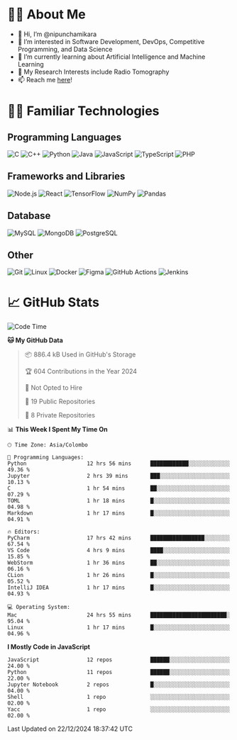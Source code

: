 # 🙋‍♂️ About Me
- 👋 Hi, I’m @nipunchamikara
- 👀 I’m interested in Software Development, DevOps, Competitive Programming, and Data Science
- 🌱 I’m currently learning about Artificial Intelligence and Machine Learning
- 📜 My Research Interests include Radio Tomography
- 📫 Reach me [here](mailto:nipunchamikara@yahoo.com)!

# 👨‍💻 Familiar Technologies

## Programming Languages
![C](https://img.icons8.com/color/48/000000/c-programming.png "C")
![C++](https://img.icons8.com/color/48/000000/c-plus-plus-logo.png "C++")
![Python](https://img.icons8.com/color/48/000000/python.png "Python")
![Java](https://img.icons8.com/color/48/000000/java-coffee-cup-logo.png "Java")
![JavaScript](https://img.icons8.com/color/48/000000/javascript.png "JavaScript")
![TypeScript](https://img.icons8.com/color/48/000000/typescript.png "TypeScript")
![PHP](https://img.icons8.com/officel/48/000000/php-logo.png "PHP")

## Frameworks and Libraries
![Node.js](https://img.icons8.com/color/48/000000/nodejs.png "Node.js")
![React](https://img.icons8.com/officel/48/000000/react.png "React")
![TensorFlow](https://img.icons8.com/color/48/000000/tensorflow.png "TensorFlow")
![NumPy](https://img.icons8.com/color/48/000000/numpy.png "NumPy")
![Pandas](https://img.icons8.com/color/48/000000/pandas.png "Pandas")

## Database
![MySQL](https://img.icons8.com/color/48/000000/mysql-logo.png "MySQL")
![MongoDB](https://img.icons8.com/color/48/000000/mongodb.png "MongoDB")
![PostgreSQL](https://img.icons8.com/color/48/000000/postgreesql.png "PostgreSQL")

## Other
![Git](https://img.icons8.com/color/48/000000/git.png "Git")
![Linux](https://img.icons8.com/color/48/000000/linux.png "Linux")
![Docker](https://img.icons8.com/color/48/000000/docker.png "Docker")
![Figma](https://img.icons8.com/color/48/000000/figma.png "Figma")
![GitHub Actions](https://img.icons8.com/color/48/000000/github.png "GitHub Actions")
![Jenkins](https://img.icons8.com/color/48/000000/jenkins.png "Jenkins")

# 📈 GitHub Stats

<!--START_SECTION:waka-->
![Code Time](http://img.shields.io/badge/Code%20Time-1%2C152%20hrs%2037%20mins-blue)

**🐱 My GitHub Data** 

> 📦 886.4 kB Used in GitHub's Storage 
 > 
> 🏆 604 Contributions in the Year 2024
 > 
> 🚫 Not Opted to Hire
 > 
> 📜 19 Public Repositories 
 > 
> 🔑 8 Private Repositories 
 > 
📊 **This Week I Spent My Time On** 

```text
🕑︎ Time Zone: Asia/Colombo

💬 Programming Languages: 
Python                   12 hrs 56 mins      ████████████░░░░░░░░░░░░░   49.36 % 
Jupyter                  2 hrs 39 mins       ███░░░░░░░░░░░░░░░░░░░░░░   10.13 % 
C                        1 hr 54 mins        ██░░░░░░░░░░░░░░░░░░░░░░░   07.29 % 
TOML                     1 hr 18 mins        █░░░░░░░░░░░░░░░░░░░░░░░░   04.98 % 
Markdown                 1 hr 17 mins        █░░░░░░░░░░░░░░░░░░░░░░░░   04.91 % 

🔥 Editors: 
PyCharm                  17 hrs 42 mins      █████████████████░░░░░░░░   67.54 % 
VS Code                  4 hrs 9 mins        ████░░░░░░░░░░░░░░░░░░░░░   15.85 % 
WebStorm                 1 hr 36 mins        ██░░░░░░░░░░░░░░░░░░░░░░░   06.16 % 
CLion                    1 hr 26 mins        █░░░░░░░░░░░░░░░░░░░░░░░░   05.52 % 
IntelliJ IDEA            1 hr 17 mins        █░░░░░░░░░░░░░░░░░░░░░░░░   04.93 % 

💻 Operating System: 
Mac                      24 hrs 55 mins      ████████████████████████░   95.04 % 
Linux                    1 hr 17 mins        █░░░░░░░░░░░░░░░░░░░░░░░░   04.96 % 
```

**I Mostly Code in JavaScript** 

```text
JavaScript               12 repos            ██████░░░░░░░░░░░░░░░░░░░   24.00 % 
Python                   11 repos            ██████░░░░░░░░░░░░░░░░░░░   22.00 % 
Jupyter Notebook         2 repos             █░░░░░░░░░░░░░░░░░░░░░░░░   04.00 % 
Shell                    1 repo              ░░░░░░░░░░░░░░░░░░░░░░░░░   02.00 % 
Yacc                     1 repo              ░░░░░░░░░░░░░░░░░░░░░░░░░   02.00 % 
```




 Last Updated on 22/12/2024 18:37:42 UTC
<!--END_SECTION:waka-->

